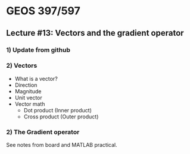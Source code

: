 # GEOS 397/597

## Lecture #13: Vectors and the gradient operator

### 1) Update from github

### 2) Vectors

* What is a vector?
* Direction
* Magnitude
* Unit vector
* Vector math
	* Dot product (Inner product)
	* Cross product (Outer product)

### 2) The Gradient operator

See notes from board and MATLAB practical.



